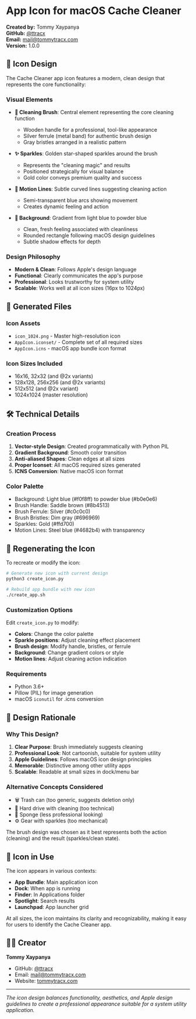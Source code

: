 # App Icon for macOS Cache Cleaner

**Created by:** Tommy Xaypanya  
**GitHub:** [@ttracx](https://github.com/ttracx)  
**Email:** mail@tommytracx.com  
**Version:** 1.0.0

## 🎨 Icon Design

The Cache Cleaner app icon features a modern, clean design that represents the core functionality:

### Visual Elements

- **🧹 Cleaning Brush**: Central element representing the core cleaning function
  - Wooden handle for a professional, tool-like appearance
  - Silver ferrule (metal band) for authentic brush design
  - Gray bristles arranged in a realistic pattern
  
- **✨ Sparkles**: Golden star-shaped sparkles around the brush
  - Represents the "cleaning magic" and results
  - Positioned strategically for visual balance
  - Gold color conveys premium quality and success
  
- **🌊 Motion Lines**: Subtle curved lines suggesting cleaning action
  - Semi-transparent blue arcs showing movement
  - Creates dynamic feeling and action
  
- **🎨 Background**: Gradient from light blue to powder blue
  - Clean, fresh feeling associated with cleanliness
  - Rounded rectangle following macOS design guidelines
  - Subtle shadow effects for depth

### Design Philosophy

- **Modern & Clean**: Follows Apple's design language
- **Functional**: Clearly communicates the app's purpose
- **Professional**: Looks trustworthy for system utility
- **Scalable**: Works well at all icon sizes (16px to 1024px)

## 📁 Generated Files

### Icon Assets
- `icon_1024.png` - Master high-resolution icon
- `AppIcon.iconset/` - Complete set of all required sizes
- `AppIcon.icns` - macOS app bundle icon format

### Icon Sizes Included
- 16x16, 32x32 (and @2x variants)
- 128x128, 256x256 (and @2x variants) 
- 512x512 (and @2x variant)
- 1024x1024 (master resolution)

## 🛠️ Technical Details

### Creation Process
1. **Vector-style Design**: Created programmatically with Python PIL
2. **Gradient Background**: Smooth color transition
3. **Anti-aliased Shapes**: Clean edges at all sizes
4. **Proper Iconset**: All macOS required sizes generated
5. **ICNS Conversion**: Native macOS icon format

### Color Palette
- Background: Light blue (#f0f8ff) to powder blue (#b0e0e6)
- Brush Handle: Saddle brown (#8b4513)
- Brush Ferrule: Silver (#c0c0c0)
- Brush Bristles: Dim gray (#696969)
- Sparkles: Gold (#ffd700)
- Motion Lines: Steel blue (#4682b4) with transparency

## 🔄 Regenerating the Icon

To recreate or modify the icon:

```bash
# Generate new icon with current design
python3 create_icon.py

# Rebuild app bundle with new icon
./create_app.sh
```

### Customization Options

Edit `create_icon.py` to modify:
- **Colors**: Change the color palette
- **Sparkle positions**: Adjust cleaning effect placement
- **Brush design**: Modify handle, bristles, or ferrule
- **Background**: Change gradient colors or style
- **Motion lines**: Adjust cleaning action indication

### Requirements
- Python 3.6+
- Pillow (PIL) for image generation
- macOS `iconutil` for .icns conversion

## 🎯 Design Rationale

### Why This Design?

1. **Clear Purpose**: Brush immediately suggests cleaning
2. **Professional Look**: Not cartoonish, suitable for system utility
3. **Apple Guidelines**: Follows macOS icon design principles
4. **Memorable**: Distinctive among other utility apps
5. **Scalable**: Readable at small sizes in dock/menu bar

### Alternative Concepts Considered
- 🗑️ Trash can (too generic, suggests deletion only)
- 💾 Hard drive with cleaning (too technical)
- 🧽 Sponge (less professional looking)
- ⚙️ Gear with sparkles (too mechanical)

The brush design was chosen as it best represents both the action (cleaning) and the result (sparkles/clean state).

## 📱 Icon in Use

The icon appears in various contexts:
- **App Bundle**: Main application icon
- **Dock**: When app is running
- **Finder**: In Applications folder
- **Spotlight**: Search results
- **Launchpad**: App launcher grid

At all sizes, the icon maintains its clarity and recognizability, making it easy for users to identify the Cache Cleaner app.

## 👨‍💻 Creator

**Tommy Xaypanya**  
- GitHub: [@ttracx](https://github.com/ttracx)
- Email: mail@tommytracx.com
- Website: [tommytracx.com](https://tommytracx.com)

---

*The icon design balances functionality, aesthetics, and Apple design guidelines to create a professional appearance suitable for a system utility application.*